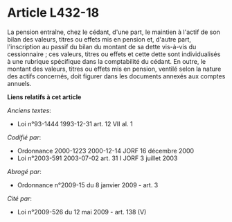 # Article L432-18

La pension entraîne, chez le cédant, d'une part, le maintien à l'actif de son bilan des valeurs, titres ou effets mis en
pension et, d'autre part, l'inscription au passif du bilan du montant de sa dette vis-à-vis du cessionnaire ; ces valeurs,
titres ou effets et cette dette sont individualisés à une rubrique spécifique dans la comptabilité du cédant. En outre, le
montant des valeurs, titres ou effets mis en pension, ventilé selon la nature des actifs concernés, doit figurer dans les
documents annexés aux comptes annuels.

**Liens relatifs à cet article**

_Anciens textes_:

  - Loi n°93-1444 1993-12-31 art. 12 VII al. 1

_Codifié par_:

  - Ordonnance 2000-1223 2000-12-14 JORF 16 décembre 2000
  - Loi n°2003-591 2003-07-02 art. 31 I JORF 3 juillet 2003

_Abrogé par_:

  - Ordonnance n°2009-15 du 8 janvier 2009 - art. 3

_Cité par_:

  - Loi n°2009-526 du 12 mai 2009 - art. 138 (V)
